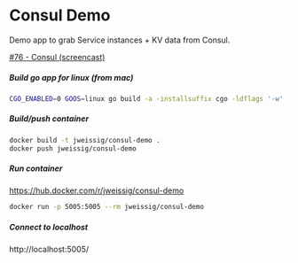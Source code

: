 # Consul Demo

Demo app to grab Service instances + KV data from Consul.

[#76 - Consul (screencast)](https://sysadmincasts.com/episodes/76-consul)

##### Build go app for linux (from mac)

```sh
CGO_ENABLED=0 GOOS=linux go build -a -installsuffix cgo -ldflags '-w' -o web ./main.go
```

##### Build/push container

```sh
docker build -t jweissig/consul-demo .
docker push jweissig/consul-demo
```

##### Run container

https://hub.docker.com/r/jweissig/consul-demo

```sh
docker run -p 5005:5005 --rm jweissig/consul-demo
```

##### Connect to localhost

http://localhost:5005/
